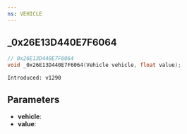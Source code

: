 ```yaml
---
ns: VEHICLE
---
```

## _0x26E13D440E7F6064

```c
// 0x26E13D440E7F6064
void _0x26E13D440E7F6064(Vehicle vehicle, float value);
```

```
Introduced: v1290
```

## Parameters
* **vehicle**:
* **value**:

